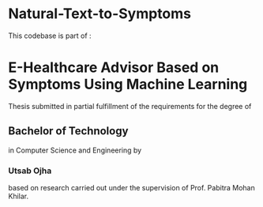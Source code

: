 # Natural-Text-to-Symptoms
This codebase is part of : 
# E-Healthcare Advisor Based on Symptoms Using Machine Learning

Thesis submitted in partial fulfillment
of the requirements for the degree of
## Bachelor of Technology
in
Computer Science and Engineering by
### Utsab Ojha

based on research carried out
under the supervision of
Prof. Pabitra Mohan Khilar.
